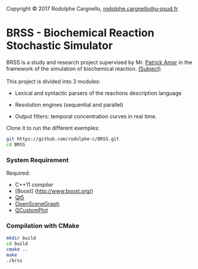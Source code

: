 Copyright © 2017 Rodolphe Cargnello, rodolphe.cargnello@u-psud.fr <br />

# BRSS - Biochemical Reaction Stochastic Simulator

BRSS is a study and research project supervised by Mr. [Patrick Amar](https://www.lri.fr/~pa/) in the framework of the simulation of biochemical reaction. [(Subject)](https://perso.limsi.fr/Individu/allauzen/cours/ter/TER-Simulation.html)<br /><br />
  This project is divided into 3 modules:<br />

  - Lexical and syntactic parsers of the reactions description language<br />

  - Resolution engines (sequential and parallel)<br />

  - Output filters: temporal concentration curves in real time.

Clone it to run the different exemples:

```sh
git https://github.com/rodolphe-c/BRSS.git
cd BRSS
```

### System Requirement

Required:

- C++11 compiler
- [Boost] (http://www.boost.org/)
- [Qt5](https://www.qt.io/)
- [OpenSceneGraph](http://www.openscenegraph.org/)
- [QCustomPlot](http://www.qcustomplot.com/)

### Compilation with CMake

```sh
mkdir build
cd build
cmake ..
make
./brss
```
